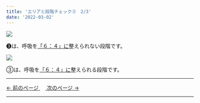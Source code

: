 ```yaml
---
title: 'エリアと段階チェック③　2/3'
date: '2022-03-02'
---
```

![](/images/0123_1.jpg)

➌は、呼吸を[「６：４」に]()整えられない段階です。   

![](/images/0123_2.jpg)

③は、呼吸を[「６：４」に]()整えられる段階です。

***
[ ← 前のページ ](/posts/0123-1)　[ 次のページ → ](/posts/0123-3)
***

